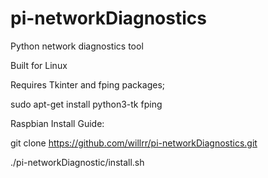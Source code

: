 # pi-networkDiagnostics
Python network diagnostics tool

Built for Linux

Requires Tkinter and fping packages;

sudo apt-get install python3-tk fping

Raspbian Install Guide:

git clone https://github.com/willrr/pi-networkDiagnostics.git

./pi-networkDiagnostic/install.sh
